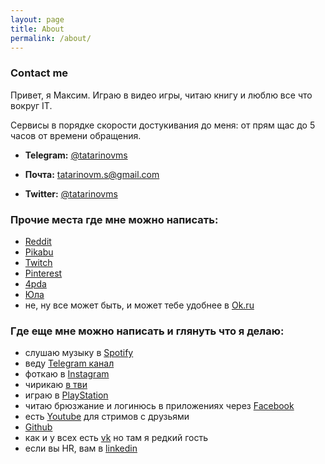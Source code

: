 ```yaml
---
layout: page
title: About
permalink: /about/
---
```

### Contact me 
Привет, я Максим. Играю в видео игры, читаю книгу и люблю все что вокруг IT.

Сервисы в порядке скорости достукивания до меня: от прям щас до 5 часов от времени обращения.

- **Telegram:** [@tatarinovms](https://t.me/tatarinovms)

- **Почта:** [tatarinovm.s@gmail.com](mailto:tatarinovm.s@gmail.com)

- **Twitter:** [@tatarinovms](https://twitter.com/tatarinovms)

### Прочие места где мне можно написать:

- [Reddit](https://www.reddit.com/user/tatarinovms)
- [Pikabu](https://pikabu.ru/@tatarinovm)
- [Twitch](https://www.twitch.tv/tatarinovm)
- [Pinterest](http://pinterest.com/tatarinovms)
- [4pda](http://4pda.ru/forum/index.php?showuser=639002)
- [Юла](https://you.la/tatarinovms)
- не, ну все может быть, и  может тебе удобнее в [Ok.ru](https://ok.ru/profile/574264377102)
### Где еще мне можно написать и глянуть что я делаю: 
- слушаю музыку в [Spotify](https://open.spotify.com/user/tatarinovms?si=fQqV0-9QQ_OgO6IzsoryOA) 
- веду [Telegram канал](https://t.me/beaverclan) 
- фоткаю в [Instagram ](https://www.instagram.com/tatarinovms/)
- чирикаю  [в тви](https://twitter.com/tatarinovms)
- играю в [PlayStation](https://my.playstation.com/profile/tatarinovms)
- читаю брюзжание и логинюсь в приложениях через [Facebook](https://www.facebook.com/tatarinovm.s)
- есть [Youtube](https://www.youtube.com/c/MaximTatarinov) для стримов с друзьями 
- [Github](https://github.com/tatarinovms)
- как и у всех есть [vk](https://vk.com/tatarinovms) но там я редкий гость
- если вы HR, вам в [linkedin](https://www.linkedin.com/in/tatarinovms/)

